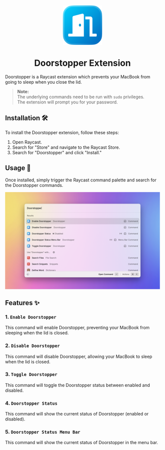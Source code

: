 <p align="center">
  <img src="./assets/icon.png" height="128">
  <h1 align="center">Doorstopper Extension</h1>
</p>

Doorstopper is a Raycast extension which prevents your MacBook from going to sleep when you close the lid.

> **Note:**  
> The underlying commands need to be run with `sudo` privileges.  
> The extension will prompt you for your password.

## Installation 🛠️

To install the Doorstopper extension, follow these steps:

1. Open Raycast.
2. Search for "Store" and navigate to the Raycast Store.
3. Search for "Doorstopper" and click "Install."

## Usage 🚀

Once installed, simply trigger the Raycast command palette and search for the Doorstopper commands.

<p align="center">
  <img src="./media/capture-1.png" alt="Raycast Command Palette for Doorstopper">
</p>

## Features ✨

### 1. `Enable Doorstopper`

This command will enable Doorstopper, preventing your MacBook from sleeping when the lid is closed.

### 2. `Disable Doorstopper`

This command will disable Doorstopper, allowing your MacBook to sleep when the lid is closed.

### 3. `Toggle Doorstopper`

This command will toggle the Doorstopper status between enabled and disabled.

### 4. `Doorstopper Status`

This command will show the current status of Doorstopper (enabled or disabled).

### 5. `Doorstopper Status Menu Bar`

This command will show the current status of Doorstopper in the menu bar.
